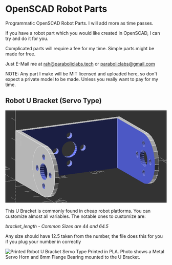 # OpenSCAD Robot Parts
Programmatic OpenSCAD Robot Parts. I will add more as time passes.

If you have a robot part which you would like created in OpenSCAD, I can try and do it for you.

Complicated parts will require a fee for my time. Simple parts might be made for free.

Just E-Mail me at rah@paraboliclabs.tech or paraboliclabs@gmail.com

NOTE: Any part I make will be MIT licensed and uploaded here, so don't expect a private model to be made. Unless you really want to pay for my time.

## Robot U Bracket (Servo Type)
![Robot U Bracket Servo Type](Pictures/Robot_U_Bracket_ServoType.png "Robot U Bracket Servo Type")

This U Bracket is commonly found in cheap robot platforms.
You can customize almost all variables. The notable ones to customize are:

*bracket_length - Common Sizes are 44 and 64.5*

Any size should have 12.5 taken from the number, the file does this for you if you plug your number in correctly

![Printed Robot U Bracket Servo Type](Pictures/Printed_Robot_U_Bracket_ServoType.png "Printed Robot U Bracket Servo Type")
Printed in PLA. Photo shows a Metal Servo Horn and 8mm Flange Bearing mounted to the U Bracket.
